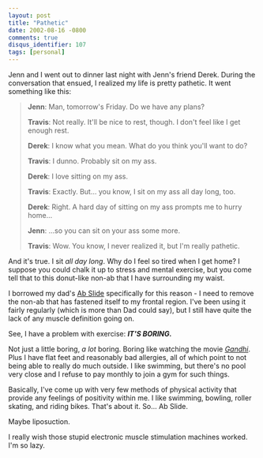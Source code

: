 ```yaml
---
layout: post
title: "Pathetic"
date: 2002-08-16 -0800
comments: true
disqus_identifier: 107
tags: [personal]
---
```

Jenn and I went out to dinner last night with Jenn's friend Derek.
During the conversation that ensued, I realized my life is pretty
pathetic. It went something like this:

>
> **Jenn**: Man, tomorrow's Friday. Do we have any plans?
>
> **Travis**: Not really. It'll be nice to rest, though. I don't feel
> like I get enough rest.
>
> **Derek**: I know what you mean. What do you think you'll want to
> do?
>
> **Travis**: I dunno. Probably sit on my ass.
>
> **Derek**: I love sitting on my ass.
>
> **Travis**: Exactly. But... you know, I sit on my ass all day long,
> too.
>
> **Derek**: Right. A hard day of sitting on my ass prompts me to hurry
> home...
>
> **Jenn**: ...so you can sit on your ass some more.
>
> **Travis**: Wow. You know, I never realized it, but I'm really
> pathetic.

 And it's true. I sit *all day long*. Why do I feel so tired when I get
home? I suppose you could chalk it up to stress and mental exercise, but
you come tell that to this donut-like non-ab that I have surrounding my
waist.

 I borrowed my dad's [Ab
Slide](http://www.wonderfulbuys.com/sports_and_fitness/abslide.html)
specifically for this reason - I need to remove the non-ab that has
fastened itself to my frontal region. I've been using it fairly
regularly (which is more than Dad could say), but I still have quite the
lack of any muscle definition going on.

 See, I have a problem with exercise: ***IT'S BORING.***

 Not just a little boring, *a lot* boring. Boring like watching the
movie
*[Gandhi](http://www.amazon.com/exec/obidos/ASIN/B00003CXA4/mhsvortex)*.
Plus I have flat feet and reasonably bad allergies, all of which point
to not being able to really do much outside. I like swimming, but
there's no pool very close and I refuse to pay monthly to join a gym for
such things.

 Basically, I've come up with very few methods of physical activity that
provide any feelings of positivity within me. I like swimming, bowling,
roller skating, and riding bikes. That's about it. So... Ab Slide.

 Maybe liposuction.

 I really wish those stupid electronic muscle stimulation machines
worked. I'm so lazy.
